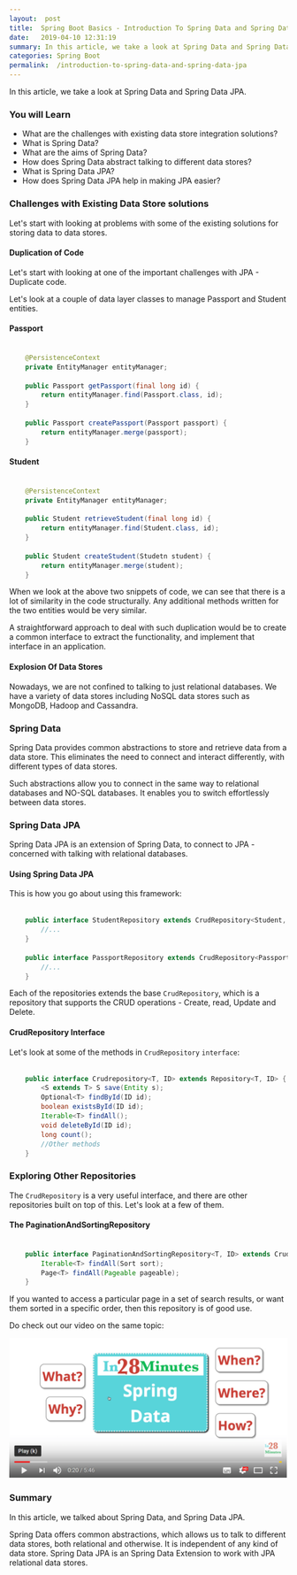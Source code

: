 ```yaml
---
layout:  post
title:  Spring Boot Basics - Introduction To Spring Data and Spring Data JPA
date:   2019-04-10 12:31:19
summary: In this article, we take a look at Spring Data and Spring Data JPA.
categories: Spring Boot
permalink:  /introduction-to-spring-data-and-spring-data-jpa
---
```


In this article, we take a look at Spring Data and Spring Data JPA.

### You will Learn

- What are the challenges with existing data store integration solutions?
- What is Spring Data?
- What are the aims of Spring Data?
- How does Spring Data abstract talking to different data stores?
- What is Spring Data JPA?
- How does Spring Data JPA help in making JPA easier?


### Challenges with Existing Data Store solutions

Let's start with looking at problems with some of the existing solutions for storing data to data stores.

#### Duplication of Code

Let's start with looking at one of the important challenges with JPA - Duplicate code.

Let's look at a couple of data layer classes to manage Passport and Student entities.

#### Passport

```java

	@PersistenceContext
	private EntityManager entityManager;
	
	public Passport getPassport(final long id) {
		return entityManager.find(Passport.class, id);
	}

	public Passport createPassport(Passport passport) {
		return entityManager.merge(passport);
	}

```   

#### Student

```java

	@PersistenceContext
	private EntityManager entityManager;

	public Student retrieveStudent(final long id) {
		return entityManager.find(Student.class, id);
	}

	public Student createStudent(Studetn student) {
		return entityManager.merge(student);
	}

```

When we look at the above two snippets of code, we can see that there is a lot of similarity in the code structurally. Any additional methods written for the two entities would be very similar.

A straightforward approach to deal with such duplication would be to create a common interface to extract the functionality, and implement that interface in an application.

#### Explosion Of Data Stores

Nowadays, we are not confined to talking to just relational databases. We have a variety of data stores including NoSQL data stores such as MongoDB, Hadoop and Cassandra.

### Spring Data

Spring Data provides common abstractions to store and retrieve data from a data store. This eliminates the need to connect and interact differently, with different types of data stores. 

Such abstractions allow you to connect in the same way to relational databases and NO-SQL databases. It enables you to switch effortlessly between data stores.

### Spring Data JPA

Spring Data JPA is an extension of Spring Data, to connect to JPA - concerned with talking with relational databases. 

#### Using Spring Data JPA

This is how you go about using this framework:

```java

	public interface StudentRepository extends CrudRepository<Student, Long> {
		//...
	}

	public interface PassportRepository extends CrudRepository<Passport, Long> {
		//...
	}

```

Each of the repositories extends the base ```CrudRepository```, which is a repository that supports the CRUD operations - Create, read, Update and Delete.

#### CrudRepository Interface

Let's look at some of the methods in ```CrudRepository``` ```interface```:

```java

	public interface Crudrepository<T, ID> extends Repository<T, ID> {
		<S extends T> S save(Entity s);
		Optional<T> findById(ID id);
		boolean existsById(ID id);
		Iterable<T> findAll();
		void deleteById(ID id);
		long count();
		//Other methods
	}

```

### Exploring Other Repositories

The ```CrudRepository``` is a very useful interface, and there are other repositories built on top of this. Let's look at a few of them.

#### The PaginationAndSortingRepository

```java

	public interface PaginationAndSortingRepository<T, ID> extends CrudRepository<T,ID> {
		Iterable<T> findAll(Sort sort);
		Page<T> findAll(Pageable pageable);
	}

```

If you wanted to access a particular page in a set of search results, or want them sorted in a specific order, then this repository is of good use. 

Do check out our video on the same topic:

[![image info](images/Capture-083-01.png)](https://www.youtube.com/watch?v=bg0_9FsOI64)

### Summary

In this article, we talked about Spring Data, and Spring Data JPA. 

Spring Data offers common abstractions, which allows us to talk to different data stores, both relational and otherwise. It is independent of any kind of data store. Spring Data JPA is an Spring Data Extension to work with JPA relational data stores.